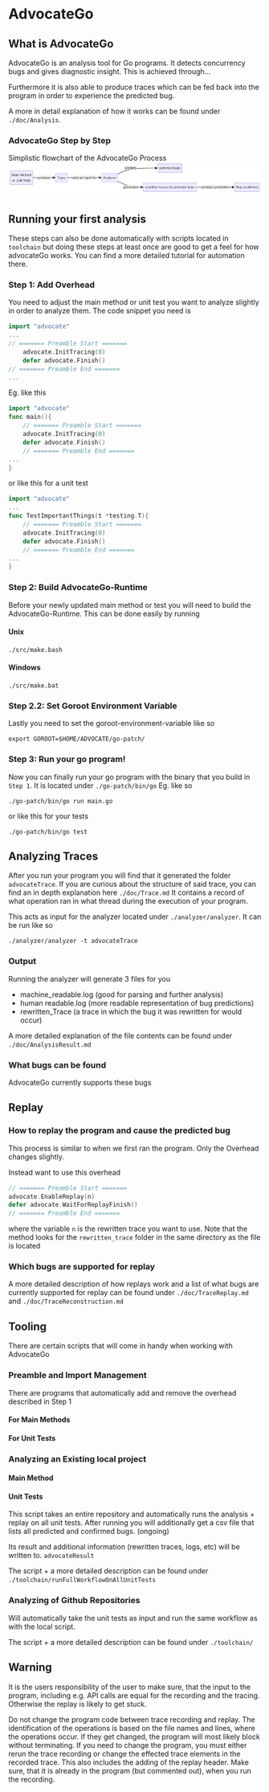 # AdvocateGo
## What is AdvocateGo
AdvocateGo is an analysis tool for Go programs.
It detects concurrency bugs and gives  diagnostic insight.
This is achieved through...

Furthermore it is also able to produce traces which can be fed back into the program in order to experience the predicted bug.

A more in detail explanation of how it works can be found under `./doc/Analysis`.
### AdvocateGo Step by Step
Simplistic flowchart of the AdvocateGo Process
![Flowchart of AdvocateGoProcess](doc/img/flow.png "Title")

## Running your first analysis
These steps can also be done automatically with scripts located in `toolchain` but doing these steps at least once are good to get a feel for how advocateGo works. You can find a more detailed tutorial for automation there.
### Step 1: Add Overhead
You need to adjust the main method or unit test you want to analyze slightly in order to analyze them.
The code snippet you need is
```go
import "advocate"
...
// ======= Preamble Start =======
    advocate.InitTracing(0)
    defer advocate.Finish()
// ======= Preamble End =======
...
```
Eg. like this 
```go
import "advocate"
func main(){
    // ======= Preamble Start =======
    advocate.InitTracing(0)
    defer advocate.Finish()
    // ======= Preamble End =======
...
}
```
or like this for a unit test
```go
import "advocate"
...
func TestImportantThings(t *testing.T){
    // ======= Preamble Start =======
    advocate.InitTracing(0)
    defer advocate.Finish()
    // ======= Preamble End =======
...
}
```
### Step 2: Build AdvocateGo-Runtime
Before your newly updated main method or test you will need to build the AdvocateGo-Runtime.
This can be done easily by running
#### Unix
```shell
./src/make.bash
```
#### Windows
```shell
./src/make.bat
```
### Step 2.2: Set Goroot Environment Variable
Lastly you need to set the goroot-environment-variable like so
```shell
export GOROOT=$HOME/ADVOCATE/go-patch/
```
### Step 3: Run your go program!
Now you can finally run your go program with the binary that you build in `Step 1`.
It is located under `./go-patch/bin/go`
Eg. like so
```shell
./go-patch/bin/go run main.go
```
or like this for your tests
```shell
./go-patch/bin/go test
```
## Analyzing Traces
After you run your program you will find that it generated the folder `advocateTrace`.
If you are curious about the structure of said trace, you can find an in depth explanation here `./doc/Trace.md`
It contains a record of what operation ran in what thread during the execution of your program.

This acts as input for the analyzer located under `./analyzer/analyzer`.
It can be run like so
```shell
./analyzer/analyzer -t advocateTrace
```
### Output
Running the analyzer will generate 3 files for you
- machine_readable.log (good for parsing and further analysis)
- human readable.log (more readable representation of bug predictions)
- rewritten_Trace (a trace in which the bug it was rewritten for would occur)

A more detailed explanation of the file contents can be found under `./doc/AnalysisResult.md`

### What bugs can be found
AdvocateGo currently supports these bugs

## Replay
### How to replay the program and cause the predicted bug
This process is similar to when we first ran the program. Only the Overhead changes slightly.

Instead want to use this overhead

```go
// ======= Preamble Start =======
advocate.EnableReplay(n)
defer advocate.WaitForReplayFinish()
// ======= Preamble End =======
```

where the variable `n` is the rewritten trace you want to use.
Note that the method looks for the `rewritten_trace` folder in the same directory as the file is located
### Which bugs are supported for replay
A more detailed description of how replays work and a list of what bugs are currently supported for replay can be found under `./doc/TraceReplay.md` and `./doc/TraceReconstruction.md`



## Tooling
There are certain scripts that will come in handy when working with AdvocateGo 
### Preamble and Import Management
There are programs that automatically add and remove the overhead described in Step 1
#### For Main Methods
#### For Unit Tests
### Analyzing an Existing local project
#### Main Method

#### Unit Tests
This script takes an entire repository and automatically runs the analysis + replay on all unit tests. After running you will additionally get a csv file that lists all predicted and confirmed bugs. (ongoing)

Its result and additional information (rewritten traces, logs, etc) will be written to. `advocateResult`

The script + a more detailed description can be found under `./toolchain/runFullWorkflowOnAllUnitTests`
### Analyzing of Github Repositories
Will automatically take the unit tests as input and run the same workflow as with the local script.

The script + a more detailed description can be found under `./toolchain/`

## Warning
It is the users responsibility of the user to make sure, that the input to 
the program, including e.g. API calls are equal for the recording and the 
tracing. Otherwise the replay is likely to get stuck.

Do not change the program code between trace recording and replay. The identification of the operations is based on the file names and lines, where the operations occur. If they get changed, the program will most likely block without terminating. If you need to change the program, you must either rerun the trace recording or change the effected trace elements in the recorded trace.
This also includes the adding of the replay header. Make sure, that it is already in the program (but commented out), when you run the recording.
